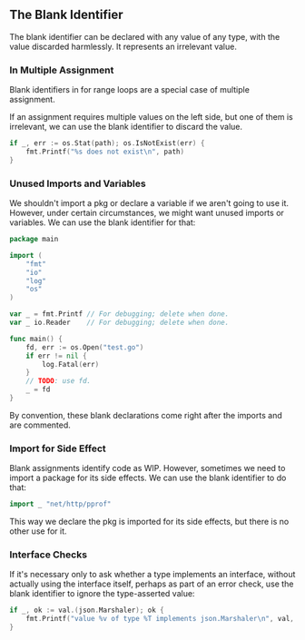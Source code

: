 ## The Blank Identifier

The blank identifier can be declared with any value of any type, with the value discarded harmlessly. It represents an irrelevant value.

### In Multiple Assignment

Blank identifiers in for range loops are a special case of multiple assignment.

If an assignment requires multiple values on the left side, but one of them is irrelevant, we can use the blank identifier to discard the value.

```go
if _, err := os.Stat(path); os.IsNotExist(err) {
    fmt.Printf("%s does not exist\n", path)
}
```

### Unused Imports and Variables

We shouldn't import a pkg or declare a variable if we aren't going to use it. However, under certain circumstances, we might want unused imports or variables. We can use the blank identifier for that:

```go
package main

import (
    "fmt"
    "io"
    "log"
    "os"
)

var _ = fmt.Printf // For debugging; delete when done.
var _ io.Reader    // For debugging; delete when done.

func main() {
    fd, err := os.Open("test.go")
    if err != nil {
        log.Fatal(err)
    }
    // TODO: use fd.
    _ = fd
}
```

By convention, these blank declarations come right after the imports and are commented.

### Import for Side Effect

Blank assignments identify code as WIP. However, sometimes we need to import a package for its side effects. We can use the blank identifier to do that:

```go
import _ "net/http/pprof"
```

This way we declare the pkg is imported for its side effects, but there is no other use for it.

### Interface Checks

If it's necessary only to ask whether a type implements an interface, without actually using the interface itself, perhaps as part of an error check, use the blank identifier to ignore the type-asserted value:

```go
if _, ok := val.(json.Marshaler); ok {
    fmt.Printf("value %v of type %T implements json.Marshaler\n", val, val)
}
```
